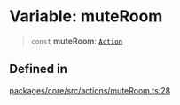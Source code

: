 # Variable: muteRoom

> `const` **muteRoom**: [`Action`](../interfaces/Action.md)

## Defined in

[packages/core/src/actions/muteRoom.ts:28](https://github.com/ai16z/eliza/blob/main/packages/core/src/actions/muteRoom.ts#L28)

